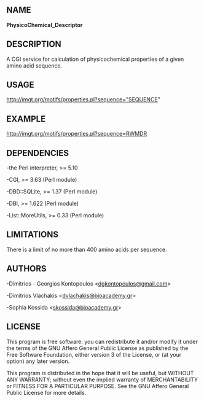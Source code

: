 ## NAME

__PhysicoChemical\_Descriptor__

## DESCRIPTION

A CGI service for calculation of physicochemical properties of a given 
amino acid sequence.

## USAGE

http://imgt.org/motifs/properties.pl?sequence="SEQUENCE"

## EXAMPLE

http://imgt.org/motifs/properties.pl?sequence=RWMDR

## DEPENDENCIES

\-the Perl interpreter, >= 5.10

\-CGI, >= 3.63 (Perl module)

\-DBD::SQLite, >= 1.37 (Perl module)

\-DBI, >= 1.622 (Perl module)

\-List::MoreUtils, >= 0.33 (Perl module)

## LIMITATIONS

There is a limit of no more than 400 amino acids per sequence.

## AUTHORS

\-Dimitrios - Georgios Kontopoulos <<dgkontopoulos@gmail.com>>

\-Dimitrios Vlachakis <<dvlachakis@bioacademy.gr>>

\-Sophia Kossida <<skossida@bioacademy.gr>>

## LICENSE

This program is free software: you can redistribute it and/or modify
it under the terms of the GNU Affero General Public License as
published by the Free Software Foundation, either version 3 of the
License, or (at your option) any later version.

This program is distributed in the hope that it will be useful,
but WITHOUT ANY WARRANTY; without even the implied warranty of
MERCHANTABILITY or FITNESS FOR A PARTICULAR PURPOSE.  See the
<a href="http://www.gnu.org/licenses/agpl.html" style="text-decoration:none">GNU Affero General Public License</a> for more details.
